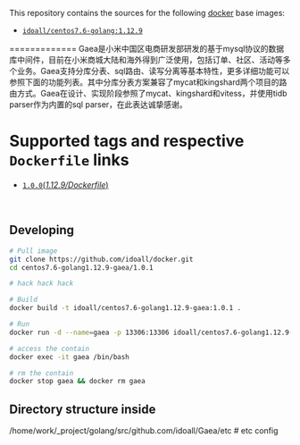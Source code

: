 This repository contains the sources for the following [docker](https://docker.io) base images:

- [`idoall/centos7.6-golang:1.12.9`](https://hub.docker.com/r/idoall/centos7.6-golang/1.12.9)

=============
Gaea是小米中国区电商研发部研发的基于mysql协议的数据库中间件，目前在小米商城大陆和海外得到广泛使用，包括订单、社区、活动等多个业务。Gaea支持分库分表、sql路由、读写分离等基本特性，更多详细功能可以参照下面的功能列表。其中分库分表方案兼容了mycat和kingshard两个项目的路由方式。Gaea在设计、实现阶段参照了mycat、kingshard和vitess，并使用tidb parser作为内置的sql parser，在此表达诚挚感谢。

# Supported tags and respective `Dockerfile` links

- [`1.0.0`(*1.12.9/Dockerfile*)](https://github.com/idoall/docker/blob/master/centos7.6-golang1.12.9/1.0.1/Dockerfile)

  ​
## Developing

```bash
# Pull image
git clone https://github.com/idoall/docker.git
cd centos7.6-golang1.12.9-gaea/1.0.1

# hack hack hack

# Build
docker build -t idoall/centos7.6-golang1.12.9-gaea:1.0.1 .

# Run
docker run -d --name=gaea -p 13306:13306 idoall/centos7.6-golang1.12.9-gaea:1.0.1

# access the contain
docker exec -it gaea /bin/bash

# rm the contain
docker stop gaea && docker rm gaea
```

## Directory structure inside
/home/work/_project/golang/src/github.com/idoall/Gaea/etc # etc config